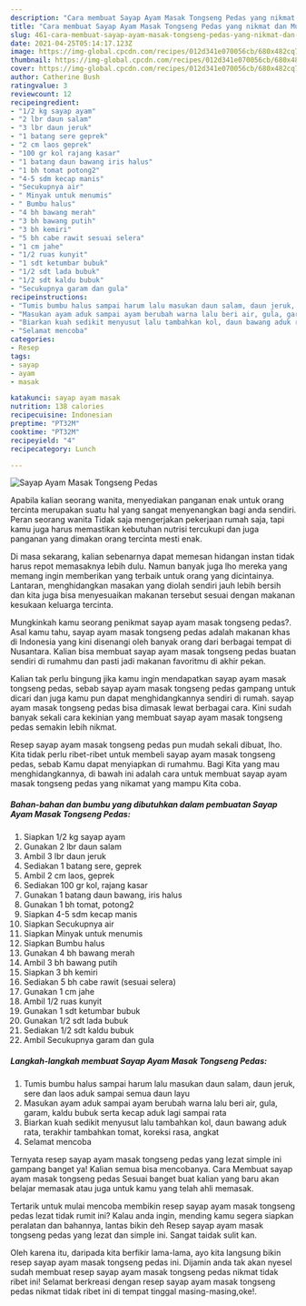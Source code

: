 ```yaml
---
description: "Cara membuat Sayap Ayam Masak Tongseng Pedas yang nikmat dan Mudah Dibuat"
title: "Cara membuat Sayap Ayam Masak Tongseng Pedas yang nikmat dan Mudah Dibuat"
slug: 461-cara-membuat-sayap-ayam-masak-tongseng-pedas-yang-nikmat-dan-mudah-dibuat
date: 2021-04-25T05:14:17.123Z
image: https://img-global.cpcdn.com/recipes/012d341e070056cb/680x482cq70/sayap-ayam-masak-tongseng-pedas-foto-resep-utama.jpg
thumbnail: https://img-global.cpcdn.com/recipes/012d341e070056cb/680x482cq70/sayap-ayam-masak-tongseng-pedas-foto-resep-utama.jpg
cover: https://img-global.cpcdn.com/recipes/012d341e070056cb/680x482cq70/sayap-ayam-masak-tongseng-pedas-foto-resep-utama.jpg
author: Catherine Bush
ratingvalue: 3
reviewcount: 12
recipeingredient:
- "1/2 kg sayap ayam"
- "2 lbr daun salam"
- "3 lbr daun jeruk"
- "1 batang sere geprek"
- "2 cm laos geprek"
- "100 gr kol rajang kasar"
- "1 batang daun bawang iris halus"
- "1 bh tomat potong2"
- "4-5 sdm kecap manis"
- "Secukupnya air"
- " Minyak untuk menumis"
- " Bumbu halus"
- "4 bh bawang merah"
- "3 bh bawang putih"
- "3 bh kemiri"
- "5 bh cabe rawit sesuai selera"
- "1 cm jahe"
- "1/2 ruas kunyit"
- "1 sdt ketumbar bubuk"
- "1/2 sdt lada bubuk"
- "1/2 sdt kaldu bubuk"
- "Secukupnya garam dan gula"
recipeinstructions:
- "Tumis bumbu halus sampai harum lalu masukan daun salam, daun jeruk, sere dan laos aduk sampai semua daun layu"
- "Masukan ayam aduk sampai ayam berubah warna lalu beri air, gula, garam, kaldu bubuk serta kecap aduk lagi sampai rata"
- "Biarkan kuah sedikit menyusut lalu tambahkan kol, daun bawang aduk rata, terakhir tambahkan tomat, koreksi rasa, angkat"
- "Selamat mencoba"
categories:
- Resep
tags:
- sayap
- ayam
- masak

katakunci: sayap ayam masak 
nutrition: 138 calories
recipecuisine: Indonesian
preptime: "PT32M"
cooktime: "PT32M"
recipeyield: "4"
recipecategory: Lunch

---
```



![Sayap Ayam Masak Tongseng Pedas](https://img-global.cpcdn.com/recipes/012d341e070056cb/680x482cq70/sayap-ayam-masak-tongseng-pedas-foto-resep-utama.jpg)

Apabila kalian seorang wanita, menyediakan panganan enak untuk orang tercinta merupakan suatu hal yang sangat menyenangkan bagi anda sendiri. Peran seorang  wanita Tidak saja mengerjakan pekerjaan rumah saja, tapi kamu juga harus memastikan kebutuhan nutrisi tercukupi dan juga panganan yang dimakan orang tercinta mesti enak.

Di masa  sekarang, kalian sebenarnya dapat memesan hidangan instan tidak harus repot memasaknya lebih dulu. Namun banyak juga lho mereka yang memang ingin memberikan yang terbaik untuk orang yang dicintainya. Lantaran, menghidangkan masakan yang diolah sendiri jauh lebih bersih dan kita juga bisa menyesuaikan makanan tersebut sesuai dengan makanan kesukaan keluarga tercinta. 



Mungkinkah kamu seorang penikmat sayap ayam masak tongseng pedas?. Asal kamu tahu, sayap ayam masak tongseng pedas adalah makanan khas di Indonesia yang kini disenangi oleh banyak orang dari berbagai tempat di Nusantara. Kalian bisa membuat sayap ayam masak tongseng pedas buatan sendiri di rumahmu dan pasti jadi makanan favoritmu di akhir pekan.

Kalian tak perlu bingung jika kamu ingin mendapatkan sayap ayam masak tongseng pedas, sebab sayap ayam masak tongseng pedas gampang untuk dicari dan juga kamu pun dapat menghidangkannya sendiri di rumah. sayap ayam masak tongseng pedas bisa dimasak lewat berbagai cara. Kini sudah banyak sekali cara kekinian yang membuat sayap ayam masak tongseng pedas semakin lebih nikmat.

Resep sayap ayam masak tongseng pedas pun mudah sekali dibuat, lho. Kita tidak perlu ribet-ribet untuk membeli sayap ayam masak tongseng pedas, sebab Kamu dapat menyiapkan di rumahmu. Bagi Kita yang mau menghidangkannya, di bawah ini adalah cara untuk membuat sayap ayam masak tongseng pedas yang nikamat yang mampu Kita coba.

<!--inarticleads1-->

##### Bahan-bahan dan bumbu yang dibutuhkan dalam pembuatan Sayap Ayam Masak Tongseng Pedas:

1. Siapkan 1/2 kg sayap ayam
1. Gunakan 2 lbr daun salam
1. Ambil 3 lbr daun jeruk
1. Sediakan 1 batang sere, geprek
1. Ambil 2 cm laos, geprek
1. Sediakan 100 gr kol, rajang kasar
1. Gunakan 1 batang daun bawang, iris halus
1. Gunakan 1 bh tomat, potong2
1. Siapkan 4-5 sdm kecap manis
1. Siapkan Secukupnya air
1. Siapkan  Minyak untuk menumis
1. Siapkan  Bumbu halus
1. Gunakan 4 bh bawang merah
1. Ambil 3 bh bawang putih
1. Siapkan 3 bh kemiri
1. Sediakan 5 bh cabe rawit (sesuai selera)
1. Gunakan 1 cm jahe
1. Ambil 1/2 ruas kunyit
1. Gunakan 1 sdt ketumbar bubuk
1. Gunakan 1/2 sdt lada bubuk
1. Sediakan 1/2 sdt kaldu bubuk
1. Ambil Secukupnya garam dan gula




<!--inarticleads2-->

##### Langkah-langkah membuat Sayap Ayam Masak Tongseng Pedas:

1. Tumis bumbu halus sampai harum lalu masukan daun salam, daun jeruk, sere dan laos aduk sampai semua daun layu
1. Masukan ayam aduk sampai ayam berubah warna lalu beri air, gula, garam, kaldu bubuk serta kecap aduk lagi sampai rata
1. Biarkan kuah sedikit menyusut lalu tambahkan kol, daun bawang aduk rata, terakhir tambahkan tomat, koreksi rasa, angkat
1. Selamat mencoba




Ternyata resep sayap ayam masak tongseng pedas yang lezat simple ini gampang banget ya! Kalian semua bisa mencobanya. Cara Membuat sayap ayam masak tongseng pedas Sesuai banget buat kalian yang baru akan belajar memasak atau juga untuk kamu yang telah ahli memasak.

Tertarik untuk mulai mencoba membikin resep sayap ayam masak tongseng pedas lezat tidak rumit ini? Kalau anda ingin, mending kamu segera siapkan peralatan dan bahannya, lantas bikin deh Resep sayap ayam masak tongseng pedas yang lezat dan simple ini. Sangat taidak sulit kan. 

Oleh karena itu, daripada kita berfikir lama-lama, ayo kita langsung bikin resep sayap ayam masak tongseng pedas ini. Dijamin anda tak akan nyesel sudah membuat resep sayap ayam masak tongseng pedas nikmat tidak ribet ini! Selamat berkreasi dengan resep sayap ayam masak tongseng pedas nikmat tidak ribet ini di tempat tinggal masing-masing,oke!.


